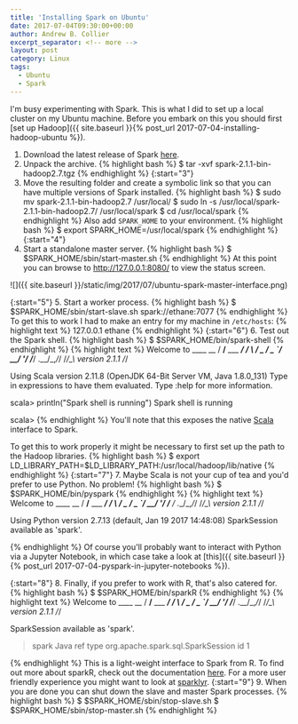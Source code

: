 ```yaml
---
title: 'Installing Spark on Ubuntu'
date: 2017-07-04T09:30:00+00:00
author: Andrew B. Collier
excerpt_separator: <!-- more -->
layout: post
category: Linux
tags:
  - Ubuntu
  - Spark
---
```


I'm busy experimenting with Spark. This is what I did to set up a local cluster on my Ubuntu machine. Before you embark on this you should first [set up Hadoop]({{ site.baseurl }}{% post_url 2017-07-04-installing-hadoop-ubuntu %}).


<!-- more -->

<!-- http://spark.apache.org/docs/latest/spark-standalone.html -->

1. Download the latest release of Spark [here](https://spark.apache.org/downloads.html).
2. Unpack the archive.
{% highlight bash %}
$ tar -xvf spark-2.1.1-bin-hadoop2.7.tgz
{% endhighlight %}
{:start="3"}
3. Move the resulting folder and create a symbolic link so that you can have multiple versions of Spark installed.
{% highlight bash %}
$ sudo mv spark-2.1.1-bin-hadoop2.7 /usr/local/
$ sudo ln -s /usr/local/spark-2.1.1-bin-hadoop2.7/ /usr/local/spark
$ cd /usr/local/spark
{% endhighlight %}
Also add `SPARK_HOME` to your environment.
{% highlight bash %}
$ export SPARK_HOME=/usr/local/spark
{% endhighlight %}
{:start="4"}
4. Start a standalone master server.
{% highlight bash %}
$ $SPARK_HOME/sbin/start-master.sh
{% endhighlight %}
At this point you can browse to <http://127.0.0.1:8080/> to view the status screen.

![]({{ site.baseurl }}/static/img/2017/07/ubuntu-spark-master-interface.png)

{:start="5"}
5. Start a worker process.
{% highlight bash %}
$ $SPARK_HOME/sbin/start-slave.sh spark://ethane:7077
{% endhighlight %}
To get this to work I had to make an entry for my machine in `/etc/hosts`:
{% highlight text %}
127.0.0.1 ethane
{% endhighlight %}
{:start="6"}
6. Test out the Spark shell.
{% highlight bash %}
$ $SPARK_HOME/bin/spark-shell
{% endhighlight %}
{% highlight text %}
Welcome to
      ____              __
     / __/__  ___ _____/ /__
    _\ \/ _ \/ _ `/ __/  '_/
   /___/ .__/\_,_/_/ /_/\_\   version 2.1.1
      /_/
         
Using Scala version 2.11.8 (OpenJDK 64-Bit Server VM, Java 1.8.0_131)
Type in expressions to have them evaluated.
Type :help for more information.

scala> println("Spark shell is running")
Spark shell is running

scala> 
{% endhighlight %}
You'll note that this exposes the native [Scala](https://www.scala-lang.org/) interface to Spark.

To get this to work properly it might be necessary to first set up the path to the Hadoop libraries.
{% highlight bash %}
$ export LD_LIBRARY_PATH=$LD_LIBRARY_PATH:/usr/local/hadoop/lib/native
{% endhighlight %}
{:start="7"}
7. Maybe Scala is not your cup of tea and you'd prefer to use Python. No problem!
{% highlight bash %}
$ $SPARK_HOME/bin/pyspark
{% endhighlight %}
{% highlight text %}
Welcome to
      ____              __
     / __/__  ___ _____/ /__
    _\ \/ _ \/ _ `/ __/  '_/
   /__ / .__/\_,_/_/ /_/\_\   version 2.1.1
      /_/

Using Python version 2.7.13 (default, Jan 19 2017 14:48:08)
SparkSession available as 'spark'.
>>> 
{% endhighlight %}
Of course you'll probably want to interact with Python via a Jupyter Notebook, in which case take a look at [this]({{ site.baseurl }}{% post_url 2017-07-04-pyspark-in-jupyter-notebooks %}).

{:start="8"}
8. Finally, if you prefer to work with R, that's also catered for.
{% highlight bash %}
$ $SPARK_HOME/bin/sparkR
{% endhighlight %}
{% highlight text %}
 Welcome to
    ____              __ 
   / __/__  ___ _____/ /__ 
  _\ \/ _ \/ _ `/ __/  '_/ 
 /___/ .__/\_,_/_/ /_/\_\   version  2.1.1 
    /_/ 


 SparkSession available as 'spark'.
> spark
Java ref type org.apache.spark.sql.SparkSession id 1 
> 
{% endhighlight %}
This is a light-weight interface to Spark from R. To find out more about sparkR, check out the documentation [here](http://spark.apache.org/docs/latest/sparkr.html). For a more user friendly experience you might want to look at [sparklyr](http://spark.rstudio.com/).
{:start="9"}
9. When you are done you can shut down the slave and master Spark processes.
{% highlight bash %}
$ $SPARK_HOME/sbin/stop-slave.sh
$ $SPARK_HOME/sbin/stop-master.sh
{% endhighlight %}